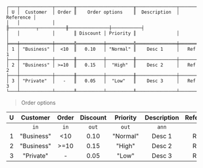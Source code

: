 ```text
┌───┬────────────┬───────╥─────────────────────╥───────────────┬───────────┐
│ U │  Customer  │ Order ║    Order options    ║  Description  │ Reference │
│   │            │       ╟──────────┬──────────╫───────────────┼───────────┤
│   │            │       ║ Discount │ Priority ║               │           │
╞═══╪════════════╪═══════╬══════════╪══════════╬═══════════════╪═══════════╡
│ 1 │ "Business" │  <10  ║   0.10   │ "Normal" ║    Desc 1     │   Ref 1   │
├───┼────────────┼───────╫──────────┼──────────╫───────────────┼───────────┤
│ 2 │ "Business" │ >=10  ║   0.15   │  "High"  ║    Desc 2     │   Ref 2   │
├───┼────────────┼───────╫──────────┼──────────╫───────────────┼───────────┤
│ 3 │ "Private"  │   -   ║   0.05   │  "Low"   ║    Desc 3     │   Ref 3   │
└───┴────────────┴───────╨──────────┴──────────╨───────────────┴───────────┘
```

> Order options

| U |  Customer  | Order | Discount | Priority | Description | Reference |
|:-:|:----------:|:-----:|:--------:|:--------:|:-----------:|:---------:|
|   |    `in`    | `in`  |  `out`   |  `out`   |    `ann`    |    `a`    |
| 1 | "Business" |  <10  |   0.10   | "Normal" |   Desc 1    |   Ref 1   |
| 2 | "Business" | >=10  |   0.15   |  "High"  |   Desc 2    |   Ref 2   |
| 3 | "Private"  |   -   |   0.05   |  "Low"   |   Desc 3    |   Ref 3   |
